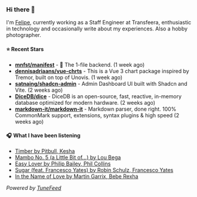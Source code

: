 ### Hi there 👋

I'm [Felipe](https://felipevm.com), currently working as a Staff Engineer at Transfeera, enthusiastic in technology and occasionally write about my experiences. Also a hobby photographer.

#### ⭐ Recent Stars
- **[mnfst/manifest](https://github.com/mnfst/manifest)** - 🦚 The 1-file backend.  (1 week ago)
- **[dennisadriaans/vue-chrts](https://github.com/dennisadriaans/vue-chrts)** - This is a Vue 3 chart package inspired by Tremor, built on top of Unovis. (1 week ago)
- **[satnaing/shadcn-admin](https://github.com/satnaing/shadcn-admin)** - Admin Dashboard UI built with Shadcn and Vite. (2 weeks ago)
- **[DiceDB/dice](https://github.com/DiceDB/dice)** - DiceDB is an open-source, fast, reactive, in-memory database optimized for modern hardware. (2 weeks ago)
- **[markdown-it/markdown-it](https://github.com/markdown-it/markdown-it)** - Markdown parser, done right. 100% CommonMark support, extensions, syntax plugins &amp; high speed (2 weeks ago)

#### 🎧 What I have been listening
- [Timber by Pitbull, Kesha](https://open.spotify.com/track/3cHyrEgdyYRjgJKSOiOtcS)
- [Mambo No. 5 (a Little Bit of...) by Lou Bega](https://open.spotify.com/track/6x4tKaOzfNJpEJHySoiJcs)
- [Easy Lover by Philip Bailey, Phil Collins](https://open.spotify.com/track/7INi4pMPG4IE0Smx5y4KVf)
- [Sugar (feat. Francesco Yates) by Robin Schulz, Francesco Yates](https://open.spotify.com/track/5tf1VVWniHgryyumXyJM7w)
- [In the Name of Love by Martin Garrix, Bebe Rexha](https://open.spotify.com/track/23L5CiUhw2jV1OIMwthR3S)

_Powered by [TuneFeed](https://tunefeed.app?ref=github.com)_
